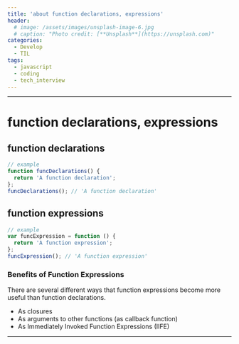 ```yaml
---
title: 'about function declarations, expressions'
header:
  # image: /assets/images/unsplash-image-6.jpg
  # caption: "Photo credit: [**Unsplash**](https://unsplash.com)"
categories:
  - Develop
  - TIL
tags:
  - javascript
  - coding
  - tech_interview
---
```


---

# function declarations, expressions


## function declarations

```javascript
// example
function funcDeclarations() {
  return 'A function declaration';
};
funcDeclarations(); // 'A function declaration'
```

## function expressions

```javascript
// example
var funcExpression = function () {
  return 'A function expression';
};
funcExpression(); // 'A function expression'
```


### Benefits of Function Expressions
There are several different ways that function expressions become more useful than function declarations.
- As closures
- As arguments to other functions (as callback function)
- As Immediately Invoked Function Expressions (IIFE)

---
